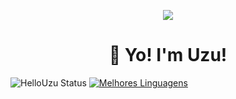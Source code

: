 <p align="center"><img src="https://media.tenor.com/lviRPgFV-R0AAAAC/satoru-gojo-gojo-vs-sukuna.gif"></p>
<h1 align="center"> 👋 Yo! I'm Uzu! </h1> 

![HelloUzu Status](https://github-readme-stats.vercel.app/api?username=hellouzu&theme=shadow_green)
[![Melhores Linguagens](https://github-readme-stats.vercel.app/api/top-langs/?username=hellouzu&teme=shadow_green&show_icons=true)](https://github.com/hellouzu/github-readme-stats)
